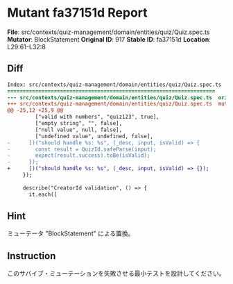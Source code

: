 # Mutant fa37151d Report

**File**: src/contexts/quiz-management/domain/entities/quiz/Quiz.spec.ts
**Mutator**: BlockStatement
**Original ID**: 917
**Stable ID**: fa37151d
**Location**: L29:61–L32:8

## Diff

```diff
Index: src/contexts/quiz-management/domain/entities/quiz/Quiz.spec.ts
===================================================================
--- src/contexts/quiz-management/domain/entities/quiz/Quiz.spec.ts	original
+++ src/contexts/quiz-management/domain/entities/quiz/Quiz.spec.ts	mutated #917
@@ -25,12 +25,9 @@
         ["valid with numbers", "quiz123", true],
         ["empty string", "", false],
         ["null value", null, false],
         ["undefined value", undefined, false],
-      ])("should handle %s: %s", (_desc, input, isValid) => {
-        const result = QuizId.safeParse(input);
-        expect(result.success).toBe(isValid);
-      });
+      ])("should handle %s: %s", (_desc, input, isValid) => {});
     });
 
     describe("CreatorId validation", () => {
       it.each([
```

## Hint

ミューテータ "BlockStatement" による置換。

## Instruction

このサバイブ・ミューテーションを失敗させる最小テストを設計してください。
